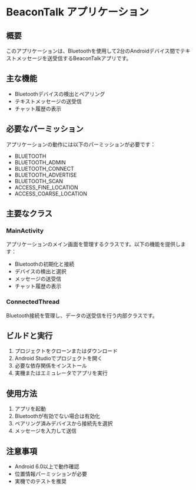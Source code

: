 # BeaconTalk アプリケーション

## 概要
このアプリケーションは、Bluetoothを使用して2台のAndroidデバイス間でテキストメッセージを送受信するBeaconTalkアプリです。

## 主な機能
- Bluetoothデバイスの検出とペアリング
- テキストメッセージの送受信
- チャット履歴の表示

## 必要なパーミッション
アプリケーションの動作には以下のパーミッションが必要です：
- BLUETOOTH
- BLUETOOTH_ADMIN  
- BLUETOOTH_CONNECT
- BLUETOOTH_ADVERTISE
- BLUETOOTH_SCAN
- ACCESS_FINE_LOCATION
- ACCESS_COARSE_LOCATION

## 主要なクラス
### MainActivity
アプリケーションのメイン画面を管理するクラスです。以下の機能を提供します：
- Bluetoothの初期化と接続
- デバイスの検出と選択
- メッセージの送受信
- チャット履歴の表示

### ConnectedThread
Bluetooth接続を管理し、データの送受信を行う内部クラスです。

## ビルドと実行
1. プロジェクトをクローンまたはダウンロード
2. Android Studioでプロジェクトを開く
3. 必要な依存関係をインストール
4. 実機またはエミュレータでアプリを実行

## 使用方法
1. アプリを起動
2. Bluetoothが有効でない場合は有効化
3. ペアリング済みデバイスから接続先を選択
4. メッセージを入力して送信

## 注意事項
- Android 6.0以上で動作確認
- 位置情報パーミッションが必要
- 実機でのテストを推奨